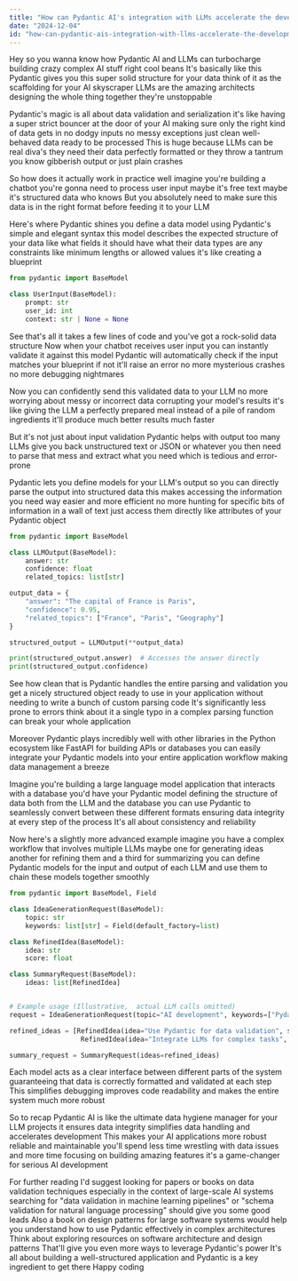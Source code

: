 ```yaml
---
title: "How can Pydantic AI's integration with LLMs accelerate the development of complex AI applications?"
date: "2024-12-04"
id: "how-can-pydantic-ais-integration-with-llms-accelerate-the-development-of-complex-ai-applications"
---
```


Hey so you wanna know how Pydantic AI and LLMs can turbocharge building crazy complex AI stuff right  cool beans  It's basically like this Pydantic gives you this super solid structure for your data  think of it as the scaffolding for your AI skyscraper  LLMs are the amazing architects designing the whole thing  together they're unstoppable


Pydantic's magic is all about data validation and serialization  it's like having a super strict bouncer at the door of your AI making sure only the right kind of data gets in  no dodgy inputs no messy exceptions  just clean well-behaved data ready to be processed  This is huge because LLMs can be real diva's they need their data perfectly formatted or they throw a tantrum  you know  gibberish output or just plain crashes


So how does it actually work in practice  well imagine you're building a chatbot  you're gonna need to process user input  maybe it's free text  maybe it's structured data who knows  But you absolutely need to make sure this data is in the right format before feeding it to your LLM


Here's where Pydantic shines  you define a data model using Pydantic's simple and elegant syntax  this model describes the expected structure of your data  like what fields it should have what their data types are any constraints like minimum lengths or allowed values  it's like creating a blueprint


```python
from pydantic import BaseModel

class UserInput(BaseModel):
    prompt: str
    user_id: int
    context: str | None = None
```

See  that's all it takes  a few lines of code and you've got a rock-solid data structure  Now when your chatbot receives user input  you can instantly validate it against this model  Pydantic will automatically check if the input matches your blueprint  if not it'll raise an error  no more mysterious crashes  no more debugging nightmares


Now you can confidently send this validated data to your LLM  no more worrying about messy or incorrect data corrupting your model's results  it's like giving the LLM a perfectly prepared meal instead of a pile of random ingredients  it'll produce much better results  much faster


But it's not just about input validation  Pydantic helps with output too  many LLMs give you back unstructured text  or JSON  or whatever  you then need to parse that mess and extract what you need  which is tedious and error-prone


Pydantic lets you define models for your LLM's output  so you can directly parse the output into structured data  this makes accessing the information you need way easier and more efficient  no more hunting for specific bits of information in a wall of text  just access them directly like attributes of your Pydantic object


```python
from pydantic import BaseModel

class LLMOutput(BaseModel):
    answer: str
    confidence: float
    related_topics: list[str]

output_data = {
    "answer": "The capital of France is Paris",
    "confidence": 0.95,
    "related_topics": ["France", "Paris", "Geography"]
}

structured_output = LLMOutput(**output_data)

print(structured_output.answer)  # Accesses the answer directly
print(structured_output.confidence)
```

See how clean that is  Pydantic handles the entire parsing and validation  you get a nicely structured object  ready to use in your application  without needing to write a bunch of custom parsing code  It's significantly less prone to errors  think about it  a single typo in a complex parsing function can break your whole application


Moreover  Pydantic plays incredibly well with other libraries in the Python ecosystem like FastAPI for building APIs  or databases  you can easily integrate your Pydantic models into your entire application workflow  making data management a breeze  


Imagine you're building a large language model application that interacts with a database  you'd have your Pydantic model defining the structure of data both from the LLM and the database  you can use Pydantic to seamlessly convert between these different formats  ensuring data integrity at every step of the process  It's all about consistency and reliability


Now here's a slightly more advanced example  imagine you have a complex workflow that involves multiple LLMs  maybe one for generating ideas  another for refining them and a third for summarizing  you can define Pydantic models for the input and output of each LLM  and use them to chain these models together smoothly


```python
from pydantic import BaseModel, Field

class IdeaGenerationRequest(BaseModel):
    topic: str
    keywords: list[str] = Field(default_factory=list)

class RefinedIdea(BaseModel):
    idea: str
    score: float

class SummaryRequest(BaseModel):
    ideas: list[RefinedIdea]


# Example usage (Illustrative,  actual LLM calls omitted)
request = IdeaGenerationRequest(topic="AI development", keywords=["Pydantic", "LLMs"])

refined_ideas = [RefinedIdea(idea="Use Pydantic for data validation", score=0.9),
                  RefinedIdea(idea="Integrate LLMs for complex tasks", score=0.8)]

summary_request = SummaryRequest(ideas=refined_ideas)


```

Each model acts as a clear interface between different parts of the system  guaranteeing that data is correctly formatted and validated at each step  This simplifies debugging  improves code readability  and makes the entire system much more robust


So to recap  Pydantic AI is like the ultimate data hygiene manager for your LLM projects  it ensures data integrity  simplifies data handling  and accelerates development  This makes your AI applications more robust reliable and maintainable  you'll spend less time wrestling with data issues and more time focusing on building amazing features  it's a game-changer for serious AI development


For further reading  I'd suggest looking for papers or books on data validation techniques  especially in the context of large-scale AI systems  searching for "data validation in machine learning pipelines" or "schema validation for natural language processing" should give you some good leads  Also a book on design patterns for large software systems would help you understand how to use Pydantic effectively in complex architectures  Think about exploring resources on software architecture and design patterns  That'll give you even more ways to leverage Pydantic's power  It's all about building a well-structured application  and Pydantic is a key ingredient to get there  Happy coding
